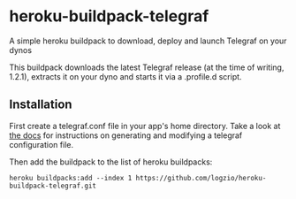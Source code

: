 # heroku-buildpack-telegraf
A simple heroku buildpack to download, deploy and launch Telegraf on your dynos

This buildpack downloads the latest Telegraf release (at the time of writing, 1.2.1), extracts it on your dyno and starts it via a .profile.d script.

## Installation
First create a telegraf.conf file in your app's home directory. Take a look at [the docs](https://github.com/influxdata/telegraf/blob/master/docs/CONFIGURATION.md) for instructions on generating and modifying a telegraf configuration file.

Then add the buildpack to the list of heroku buildpacks:

    heroku buildpacks:add --index 1 https://github.com/logzio/heroku-buildpack-telegraf.git


